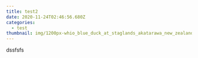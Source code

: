 ```yaml
---
title: test2
date: 2020-11-24T02:46:56.680Z
categories:
  - test
thumbnail: img/1200px-whio_blue_duck_at_staglands_akatarawa_new_zealand.jpg
---
```

dssfsfs
